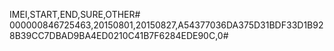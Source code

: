 IMEI,START,END,SURE,OTHER#
000000846725463,20150801,20150827,A54377036DA375D31BDF33D1B928B39CC7DBAD9BA4ED0210C41B7F6284EDE90C,0#
